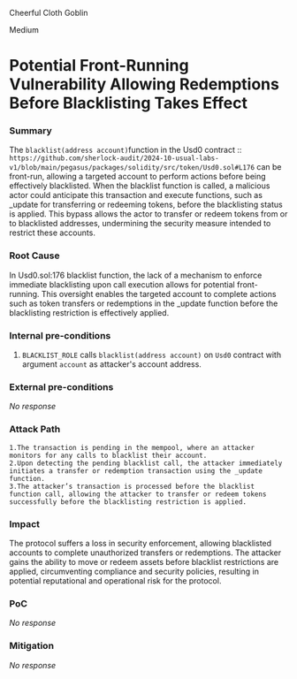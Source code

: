 Cheerful Cloth Goblin

Medium

# Potential Front-Running Vulnerability Allowing Redemptions Before Blacklisting Takes Effect

### Summary

The `blacklist(address account)`function in the Usd0 contract :: `https://github.com/sherlock-audit/2024-10-usual-labs-v1/blob/main/pegasus/packages/solidity/src/token/Usd0.sol#L176` can be front-run, allowing a targeted account to perform actions before being effectively blacklisted. When the blacklist function is called, a malicious actor could anticipate this transaction and execute functions, such as _update for transferring or redeeming tokens, before the blacklisting status is applied. This bypass allows the actor to transfer or redeem tokens from or to blacklisted addresses, undermining the security measure intended to restrict these accounts.

### Root Cause

In Usd0.sol:176 blacklist function, the lack of a mechanism to enforce immediate blacklisting upon call execution allows for potential front-running. This oversight enables the targeted account to complete actions such as token transfers or redemptions in the _update function before the blacklisting restriction is effectively applied.

### Internal pre-conditions

1. `BLACKLIST_ROLE` calls `blacklist(address account)` on `Usd0` contract with argument `account` as attacker's account address.

### External pre-conditions

_No response_

### Attack Path

	1.The transaction is pending in the mempool, where an attacker monitors for any calls to blacklist their account.
	2.Upon detecting the pending blacklist call, the attacker immediately initiates a transfer or redemption transaction using the _update function.
	3.The attacker’s transaction is processed before the blacklist function call, allowing the attacker to transfer or redeem tokens successfully before the blacklisting restriction is applied.

### Impact

The protocol suffers a loss in security enforcement, allowing blacklisted accounts to complete unauthorized transfers or redemptions. The attacker gains the ability to move or redeem assets before blacklist restrictions are applied, circumventing compliance and security policies, resulting in potential reputational and operational risk for the protocol.

### PoC

_No response_

### Mitigation

_No response_